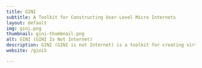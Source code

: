 ```yaml
---
title: GINI
subtitle: A Toolkit for Constructing User-Level Micro Internets
layout: default
img: gini.png
thumbnail: gini-thumbnail.png
alt: GINI (GINI Is Not Internet)
description: GINI (GINI is not Internet) is a toolkit for creating virtual micro Internets for teaching and learning computer networks. It provides an easy to use graphical user interface (GUI) called gBuilder for creating network instances. Using gBuilder, the user can create small to moderate sized networks. Once the network is built, parameters such as subnet addresses are assigned by the user to different components of the network. gBuilder provides support by automatically computing routing tables and automatically assigning IP and MAC addresses.
website: /gini5

---
```

